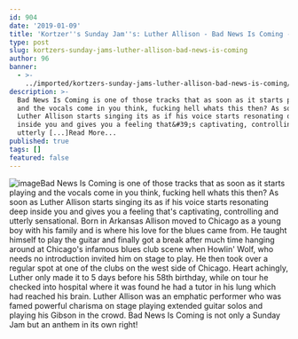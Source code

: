 ```yaml
---
id: 904
date: '2019-01-09'
title: 'Kortzer''s Sunday Jam''s: Luther Allison - Bad News Is Coming - Loose Lips'
type: post
slug: kortzers-sunday-jams-luther-allison-bad-news-is-coming
author: 96
banner:
  - >-
    ../imported/kortzers-sunday-jams-luther-allison-bad-news-is-coming/image904.jpeg
description: >-
  Bad News Is Coming is one of those tracks that as soon as it starts playing
  and the vocals come in you think, fucking hell whats this then? As soon as
  Luther Allison starts singing its as if his voice starts resonating deep
  inside you and gives you a feeling that&#39;s captivating, controlling and
  utterly [...]Read More...
published: true
tags: []
featured: false
---
```

![image](../../imported/kortzers-sunday-jams-luther-allison-bad-news-is-coming/image904.jpeg)Bad News Is Coming is one of those tracks that as soon as it starts playing and the vocals come in you think, fucking hell whats this then? As soon as Luther Allison starts singing its as if his voice starts resonating deep inside you and gives you a feeling that's captivating, controlling and utterly sensational. Born in Arkansas Allison moved to Chicago as a young boy with his family and is where his love for the blues came from. He taught himself to play the guitar and finally got a break after much time hanging around at Chicago's infamous blues club scene when Howlin' Wolf, who needs no introduction invited him on stage to play. He then took over a regular spot at one of the clubs on the west side of Chicago. Heart achingly, Luther only made it to 5 days before his 58th birthday, while on tour he checked into hospital where it was found he had a tutor in his lung which had reached his brain. Luther Allison was an emphatic performer who was famed powerful charisma on stage playing extended guitar solos and playing his Gibson in the crowd. Bad News Is Coming is not only a Sunday Jam but an anthem in its own right!